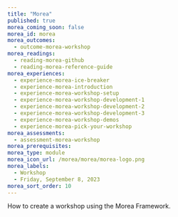 ```yaml
---
title: "Morea"
published: true
morea_coming_soon: false
morea_id: morea
morea_outcomes:
  - outcome-morea-workshop
morea_readings:
  - reading-morea-github
  - reading-morea-reference-guide
morea_experiences:
  - experience-morea-ice-breaker
  - experience-morea-introduction
  - experience-morea-workshop-setup
  - experience-morea-workshop-development-1
  - experience-morea-workshop-development-2
  - experience-morea-workshop-development-3
  - experience-morea-workshop-demos
  - experience-morea-pick-your-workshop
morea_assessments:
  - assessment-morea-workshop
morea_prerequisites:
morea_type: module
morea_icon_url: /morea/morea/morea-logo.png
morea_labels:
  - Workshop
  - Friday, September 8, 2023
morea_sort_order: 10
---
```


How to create a workshop using the Morea Framework.

